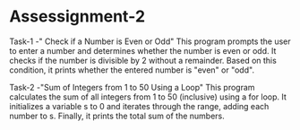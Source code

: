# Assessignment-2

Task-1 -" Check if a Number is Even or Odd"
This program prompts the user to enter a number and determines whether the number is even or odd. It checks if the number is divisible by 2 without a remainder. Based on this condition, it prints whether the entered number is "even" or "odd".

Task-2 -"Sum of Integers from 1 to 50 Using a Loop"
This program calculates the sum of all integers from 1 to 50 (inclusive) using a for loop. It initializes a variable s to 0 and iterates through the range, adding each number to s. Finally, it prints the total sum of the numbers.

